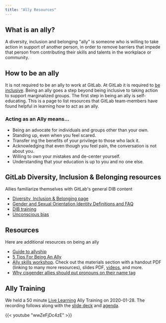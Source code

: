 ```yaml
---
title: "Ally Resources"
---
```


## What is an ally?

A diversity, inclusion and belonging "ally" is someone who is willing to take action in support of another person, in order to remove barriers that impede that person from contributing their skills and talents in the workplace or community.

## How to be an ally

It is not required to be an ally to work at GitLab. At GitLab it is required to [be inclusive](/handbook/values/#diversity-inclusion). Being an ally goes a step beyond being inclusive to taking action to support marginalized groups. The first step in being an ally is self-educating. This is a page to list resources that GitLab team-members have found helpful in learning how to act as an ally.

### Acting as an Ally means…

- Being an advocate for individuals and groups other than your own.
- Standing  up, even when you feel scared.
- Transfer ing the benefits of your privilege to those who lack it.
- Acknowledging that even though you feel pain, the conversation is not about you.
- Willing to own your mistakes and de-center yourself.
- Understanding that your education is up to you and no one else.

## GitLab Diversity, Inclusion & Belonging resources

Allies familiarize themselves with GitLab's general DIB content

- [Diversity, Inclusion & Belonging page](/handbook/company/culture/inclusion/)
- [Gender and Sexual Orientation Identity Definitions and FAQ](/handbook/people-group/orientation-identity/)
- [DIB training](/handbook/company/culture/inclusion/#employee-training-and-learning-opportunities)
- [Unconscious bias](/handbook/company/culture/inclusion/unconscious-bias/)

## Resources

Here are additional resources on being an ally

- [Guide to allyship](https://guidetoallyship.com/)
- [5 Tips For Being An Ally](https://www.youtube.com/watch?v=_dg86g-QlM0)
- [Ally skills workshop](https://frameshiftconsulting.com/ally-skills-workshop/). Check out the materials section with a handout PDF (linking to many more resources), slides PDF, [videos](https://www.youtube.com/watch?v=wob68Nl2440), and more.
- [Why cisgender allies should put pronouns on their name tag](https://medium.com/@mrsexsmith/dear-cis-people-who-put-your-pronouns-on-your-hello-my-name-is-nametags-78c047ed7af1)

## Ally Training

We held a 50 minute [Live Learning](/handbook/people-group/learning-and-development/#live-learning) Ally Training on 2020-01-28. The recording follows along with the [slide deck](https://docs.google.com/presentation/d/18Qyn2mBJu0Loq3x_RT5bL2lnL-3YHvac1sQhmqqZNso/edit?usp=sharing) and [agenda](https://docs.google.com/document/d/1lGPImuahahjDejI5-9cNNCg-NMQJ4GCHO6n0fcntjs8/edit?usp=sharing).

{{< youtube "wwZeFjDc4zE" >}}
